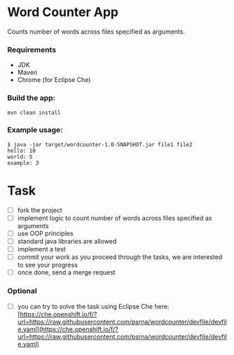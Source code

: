 # Word Counter App

Counts number of words across files specified as arguments.

### Requirements

- JDK
- Maven
- Chrome (for Eclipse Che)

### Build the app:

```console
mvn clean install
```

### Example usage: 

```console
$ java -jar target/wordcounter-1.0-SNAPSHOT.jar file1 file2 
hello: 10 
world: 5 
example: 3
``` 

# Task

- [ ] fork the project
- [ ] implement logic to count number of words across files specified as arguments
- [ ] use OOP principles
- [ ] standard java libraries are allowed
- [ ] implement a test 
- [ ] commit your work as you proceed through the tasks, we are interested to see your progress
- [ ] once done, send a merge request 

### Optional

- [ ] you can try to solve the task using Eclipse Che here: [https://che.openshift.io/f/?url=https://raw.githubusercontent.com/psrna/wordcounter/devfile/devfile.yaml](https://che.openshift.io/f/?url=https://raw.githubusercontent.com/psrna/wordcounter/devfile/devfile.yaml)


